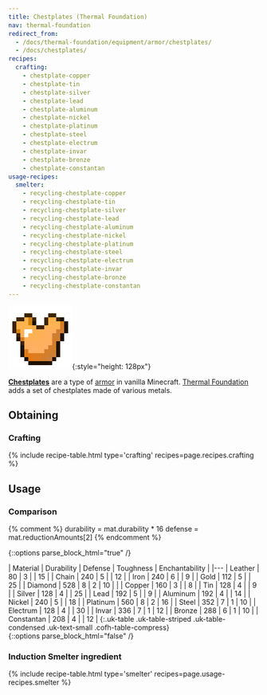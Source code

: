 ```yaml
---
title: Chestplates (Thermal Foundation)
nav: thermal-foundation
redirect_from:
  - /docs/thermal-foundation/equipment/armor/chestplates/
  - /docs/chestplates/
recipes:
  crafting:
    - chestplate-copper
    - chestplate-tin
    - chestplate-silver
    - chestplate-lead
    - chestplate-aluminum
    - chestplate-nickel
    - chestplate-platinum
    - chestplate-steel
    - chestplate-electrum
    - chestplate-invar
    - chestplate-bronze
    - chestplate-constantan
usage-recipes:
  smelter:
    - recycling-chestplate-copper
    - recycling-chestplate-tin
    - recycling-chestplate-silver
    - recycling-chestplate-lead
    - recycling-chestplate-aluminum
    - recycling-chestplate-nickel
    - recycling-chestplate-platinum
    - recycling-chestplate-steel
    - recycling-chestplate-electrum
    - recycling-chestplate-invar
    - recycling-chestplate-bronze
    - recycling-chestplate-constantan
---
```


![Chestplates](/assets/images/thermal-foundation/chestplates.gif){:style="height: 128px"}


**[Chestplates](https://minecraft.gamepedia.com/Chestplate)** are a type of
[armor](https://minecraft.gamepedia.com/Armor) in vanilla Minecraft. [Thermal
Foundation](/docs/thermal-foundation/) adds a set of chestplates made of various
metals.


Obtaining
---------

### Crafting
{% include recipe-table.html type='crafting' recipes=page.recipes.crafting %}


Usage
-----

### Comparison
{% comment %}
durability = mat.durability * 16
defense = mat.reductionAmounts[2]
{% endcomment %}

{::options parse_block_html="true" /}
<div class="uk-overflow-container">
| Material | Durability | Defense | Toughness | Enchantability |
|---
| Leather | 80 | 3 | | 15 |
| Chain | 240 | 5 | | 12 |
| Iron | 240 | 6 | | 9 |
| Gold | 112 | 5 | | 25 |
| Diamond | 528 | 8 | 2 | 10 |
|
| Copper | 160 | 3 | | 8 |
| Tin | 128 | 4 | | 9 |
| Silver | 128 | 4 | | 25 |
| Lead | 192 | 5 | | 9 |
| Aluminum | 192 | 4 | | 14 |
| Nickel | 240 | 5 | | 18 |
| Platinum | 560 | 8 | 2 | 16 |
| Steel | 352 | 7 | 1 | 10 |
| Electrum | 128 | 4 | | 30 |
| Invar | 336 | 7 | 1 | 12 |
| Bronze | 288 | 6 | 1 | 10 |
| Constantan | 208 | 4 | | 12 |
{:.uk-table .uk-table-striped .uk-table-condensed .uk-text-small .cofh-table-compress}
</div>
{::options parse_block_html="false" /}

### Induction Smelter ingredient
{% include recipe-table.html type='smelter' recipes=page.usage-recipes.smelter %}
